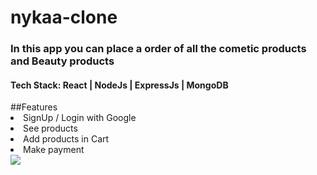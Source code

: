 # nykaa-clone

<h3>In this app you can place a order of all the cometic products and Beauty products</h3>


<h4>Tech Stack: React | NodeJs | ExpressJs | MongoDB</h4>
##Features
<li>SignUp / Login with Google</li>
<li>See products</li>
<li>Add products in Cart</li>
<li>Make payment</li>

<img src="https://user-images.githubusercontent.com/102805884/182702402-53732ec6-8606-4ce6-8bbf-ead16fca4a3f.png" />

